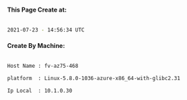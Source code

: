
   
#### This Page Create at:

```bash

2021-07-23 - 14:56:34 UTC

```

#### Create By Machine:

```bash

Host Name : fv-az75-468

platform  : Linux-5.8.0-1036-azure-x86_64-with-glibc2.31

Ip Local  : 10.1.0.30

```

